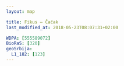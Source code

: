 ```yaml
---
layout: map

title: Fikus – Čačak
last_modified_at: 2018-05-23T08:07:31+02:00

WDPA: [555589072]
BioRaS: [320]
geoSrbija:
  L1_182: [123]
---
```

